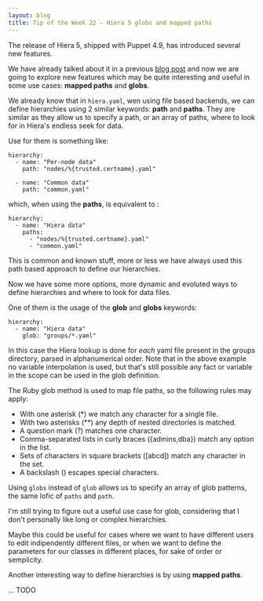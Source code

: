 ```yaml
---
layout: blog
title: Tip of the Week 22 - Hiera 5 globs and mapped paths
---
```


The release of Hiera 5, shipped with Puppet 4.9, has introduced several new features.

We have already talked about it in a previous [blog post](2017-04-17-hiera-5.md) and now we are going to explore new features which may be quite interesting and useful in some use cases: **mapped paths** and **globs**.

We already know that in ```hiera.yaml```, wen using file based backends, we can define hierarchies using 2 similar keywords: **path** and **paths**. They are similar as they allow us to specify a path, or an array of paths, where to look for in Hiera's endless seek for data.

Use for them is something like:

    hierarchy:
      - name: "Per-node data"
        path: "nodes/%{trusted.certname}.yaml"

      - name: "Common data"
        path: "common.yaml"

which, when using the **paths**, is equivalent to :

    hierarchy:
      - name: "Hiera data"
        paths:
          - "nodes/%{trusted.certname}.yaml"
          - "common.yaml"

This is common and known stuff, more or less we have always used this path based approach to define our hierarchies.

Now we have some more options, more dynamic and evoluted ways to define hierarchies and where to look for data files.

One of them is the usage of the **glob** and **globs** keywords:

    hierarchy:
      - name: "Hiera data"
        glob: "groups/*.yaml"

In this case the Hiera lookup is done for *each* yaml file present in the groups directory, parsed in alphanumerical order. Note that in the above example no variable interpolation is used, but that's still possible any fact or variable in the scope can be used in the glob definition.

The Ruby glob method is used to map file paths, so the following rules may apply:

  - With one asterisk (*) we match any character for a single file.
  - With two asterisks (**) any depth of nested directories is matched.
  - A question mark (?) matches one character.
  - Comma-separated lists in curly braces ({admins,dba}) match any option in the list.
  - Sets of characters in square brackets ([abcd]) match any character in the set.
  - A backslash (\) escapes special characters.

Using ```globs``` instead of ```glob``` allows us to specify an array of glob patterns, the same lofic of ```paths``` and ```path```.

I'm still trying to figure out a useful use case for glob, considering that I don't personally like long or complex hierarchies.

Maybe this could be useful for cases where we want to have different users to edit indipendently different files, or when we want to define the parameters for our classes in different places, for sake of order or semplicity.

Another interesting way to define hierarchies is by using **mapped paths**.


... TODO

